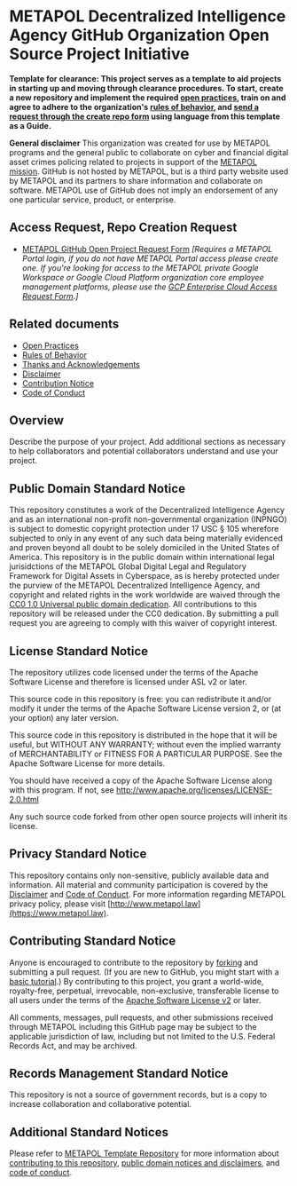 # METAPOL Decentralized Intelligence Agency GitHub Organization Open Source Project Initiative

**Template for clearance: This project serves as a template to aid projects in starting up and moving through clearance procedures. To start, create a new repository and implement the required [open practices](open_practices.md), train on and agree to adhere to the organization's [rules of behavior](rules_of_behavior.md), and [send a request through the create repo form](https://forms.office.com/Pages/ResponsePage.aspx?id=aQjnnNtg_USr6NJ2cHf8j44WSiOI6uNOvdWse4I-C2NUNk43NzMwODJTRzA4NFpCUk1RRU83RTFNVi4u) using language from this template as a Guide.**

**General disclaimer** This organization was created for use by METAPOL programs and the general public to collaborate on cyber and financial digital asset crimes policing related to projects in support of the [METAPOL mission](https://www.metapol.law).  GitHub is not hosted by METAPOL, but is a third party website used by METAPOL and its partners to share information and collaborate on software. METAPOL use of GitHub does not imply an endorsement of any one particular service, product, or enterprise. 

## Access Request, Repo Creation Request

* [METAPOL GitHub Open Project Request Form](https://www.metapol.law) _[Requires a METAPOL Portal login, if you do not have METAPOL Portal access please create one. If you're looking for access to the METAPOL private Google Workspace or Google Cloud Platform organization core employee management platforms, please use the [GCP Enterprise Cloud Access Request Form](https://www.metapol.law).]_

## Related documents

* [Open Practices](open_practices.md)
* [Rules of Behavior](rules_of_behavior.md)
* [Thanks and Acknowledgements](thanks.md)
* [Disclaimer](DISCLAIMER.md)
* [Contribution Notice](CONTRIBUTING.md)
* [Code of Conduct](code-of-conduct.md)

## Overview

Describe the purpose of your project. Add additional sections as necessary to help collaborators and potential collaborators understand and use your project.
  
## Public Domain Standard Notice
This repository constitutes a work of the Decentralized Intelligence Agency and as an international non-profit non-governmental organization (INPNGO) is
subject to domestic copyright protection under 17 USC § 105 wherefore subjected to only in any event of any such data being materially evidenced and proven beyond all doubt to be solely domiciled in the United States of America. This repository is in
the public domain within international legal jurisidctions of the METAPOL Global Digital Legal and Regulatory Framework for Digital Assets in Cyberspace, as is hereby protected under the purview of the METAPOL Decentralized Intelligence Agency, and copyright and related rights in
the work worldwide are waived through the [CC0 1.0 Universal public domain dedication](https://creativecommons.org/publicdomain/zero/1.0/).
All contributions to this repository will be released under the CC0 dedication. By
submitting a pull request you are agreeing to comply with this waiver of
copyright interest.

## License Standard Notice
The repository utilizes code licensed under the terms of the Apache Software
License and therefore is licensed under ASL v2 or later.

This source code in this repository is free: you can redistribute it and/or modify it under
the terms of the Apache Software License version 2, or (at your option) any
later version.

This source code in this repository is distributed in the hope that it will be useful, but WITHOUT ANY
WARRANTY; without even the implied warranty of MERCHANTABILITY or FITNESS FOR A
PARTICULAR PURPOSE. See the Apache Software License for more details.

You should have received a copy of the Apache Software License along with this
program. If not, see http://www.apache.org/licenses/LICENSE-2.0.html

Any such source code forked from other open source projects will inherit its license.

## Privacy Standard Notice
This repository contains only non-sensitive, publicly available data and
information. All material and community participation is covered by the
[Disclaimer](https://www.metapol.law)
and [Code of Conduct](https://www.metapol.law).
For more information regarding METAPOL privacy policy, please visit [http://www.metapol.law](https://www.metapol.law).

## Contributing Standard Notice
Anyone is encouraged to contribute to the repository by [forking](https://help.github.com/articles/fork-a-repo)
and submitting a pull request. (If you are new to GitHub, you might start with a
[basic tutorial](https://help.github.com/articles/set-up-git).) By contributing
to this project, you grant a world-wide, royalty-free, perpetual, irrevocable,
non-exclusive, transferable license to all users under the terms of the
[Apache Software License v2](http://www.apache.org/licenses/LICENSE-2.0.html) or
later.

All comments, messages, pull requests, and other submissions received through
METAPOL including this GitHub page may be subject to the applicable jurisdiction of law, including but not limited to the U.S. Federal Records Act, and may be archived.

## Records Management Standard Notice
This repository is not a source of government records, but is a copy to increase
collaboration and collaborative potential.

## Additional Standard Notices
Please refer to [METAPOL Template Repository](https://github.com/metapol-law/template)
for more information about [contributing to this repository](https://github.com/metapol-law/template/blob/master/CONTRIBUTING.md),
[public domain notices and disclaimers](https://github.com/metapol-law/template/blob/master/DISCLAIMER.md),
and [code of conduct](https://github.com/metapol-law/template/blob/master/code-of-conduct.md).
